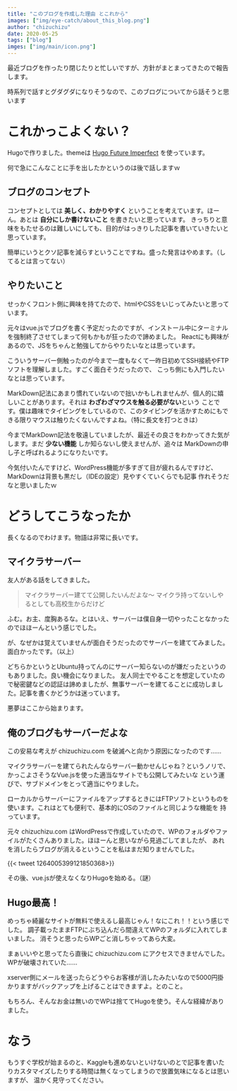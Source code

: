 ```yaml
---
title: "このブログを作成した理由 とこれから"
images: ["img/eye-catch/about_this_blog.png"]
author: "chizuchizu"
date: 2020-05-25
tags: ["blog"]
imges: ["img/main/icon.png"]
---
```


最近ブログを作ったり閉じたりと忙しいですが、方針がまとまってきたので報告します。

時系列で話すとグダグダになりそうなので、このブログについてから話そうと思います

# これかっこよくない？
Hugoで作りました。themeは [Hugo Future Imperfect](https://github.com/jpescador/hugo-future-imperfect) を使っています。

何で急にこんなことに手を出したかというのは後で話しますｗ
## ブログのコンセプト
コンセプトとしては **美しく、わかりやすく** ということを考えています。ほーん。あとは **自分にしか書けないこと** を書きたいと思っています。
きっちりと意味をもたせるのは難しいにしても、目的がはっきりした記事を書いていきたいと思っています。

簡単にいうとクソ記事を減らすということですね。盛った発言はやめます。（してるとは言ってない）

## やりたいこと
せっかくフロント側に興味を持てたので、htmlやCSSをいじってみたいと思っています。

元々はvue.jsでブログを書く予定だったのですが、インストール中にターミナルを強制終了させてしまって何もかもが狂ったので諦めました。
Reactにも興味があるので、JSをちゃんと勉強してからやりたいなとは思っています。

こういうサーバー側触ったのが今まで一度もなくて一昨日初めてSSH接続やFTPソフトを理解しました。すごく面白そうだったので、
こっち側にも入門したいなとは思っています。

MarkDown記法にあまり慣れていないので拙いかもしれませんが、個人的に嬉しいことがあります。それは **わざわざマウスを触る必要がない**という
ことです。僕は趣味でタイピングをしているので、このタイピングを活かすためにもできる限りマウスは触りたくないんですよね。（特に長文を打つときは）

今までMarkDown記法を敬遠していましたが、最近その良さをわかってきた気がします。まだ __少ない機能__ しか知らないし使えませんが、追々は
MarkDownの申し子と呼ばれるようになりたいです。

今気付いたんですけど、WordPress機能が多すぎて目が疲れるんですけど、MarkDownは背景も黒だし（IDEの設定）見やすくていくらでも記事
作れそうだなと思いましたｗ

# どうしてこうなったか
長くなるのでわけます。物語は非常に長いです。
## マイクラサーバー
友人がある話をしてきました。
> マイクラサーバー建てて公開したいんだよな〜 マイクラ持ってないしやるとしても高校生からだけど

ふむ。お主、度胸あるな。とはいえ、サーバーは僕自身一切やったことなかったのでほほーんという感じでした。

が、なぜかは覚えていませんが面白そうだったのでサーバーを建ててみました。面白かったです。（以上）

どちらかというとUbuntu持ってんのにサーバー知らないのが嫌だったというのもありました。良い機会になりました。
友人同士でやることを想定していたので秘密鍵などの認証は諦めましたが、無事サーバーを建てることに成功しました。記事を書くかどうかは迷っています。

悪夢はここから始まります。

## 俺のブログもサーバーだよな

この安易な考えが chizuchizu.com を破滅へと向かう原因になったのです……

マイクラサーバーを建てられたんならサーバー動かせんじゃね？というノリで、かっこよさそうなVue.jsを使った適当なサイトでも公開してみたいな
という運びで、サブドメインをとって適当にやりました。

ローカルからサーバーにファイルをアップするときにはFTPソフトというものを使います。これはとても便利で、基本的にOSのファイルと同じような機能を
持っています。

元々 chizuchizu.com はWordPressで作成していたので、WPのフォルダやファイルがたくさんありました。ほほーんと思いながら見過ごしてましたが、
あれを消したらブログが消えるということを私はまだ知りませんでした。

{{< tweet 1264005399121850368>}}

その後、vue.jsが使えなくなりHugoを始める。（謎）

## Hugo最高！
めっちゃ綺麗なサイトが無料で使えるし最高じゃん！なにこれ！！という感じでした。
調子載ったままFTPにぶち込んだら間違えてWPのフォルダに入れてしまいました。
消そうと思ったらWPごと消しちゃってあら大変。

まぁいいやと思ってたら直後に chizuchizu.com にアクセスできませんでした。WPが破壊されていた……

xserver側にメールを送ったらどうやらお客様が消したみたいなので5000円掛かりますがバックアップを上げることはできますよ。とのこと。

もちろん、そんなお金は無いのでWPは捨ててHugoを使う。そんな経緯がありました。

# なう

もうすぐ学校が始まるのと、Kaggleも進めないといけないのとで記事を書いたりカスタマイズしたりする時間は無くなってしまうので放置気味になるとは思いますが、
温かく見守ってください。